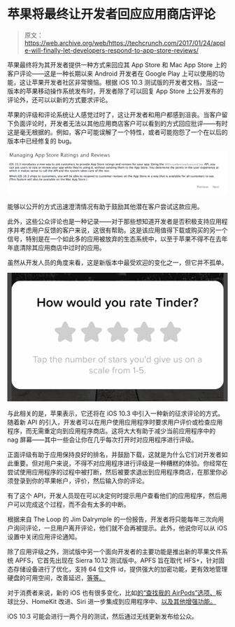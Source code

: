 # 苹果将最终让开发者回应应用商店评论

> 原文：<https://web.archive.org/web/https://techcrunch.com/2017/01/24/apple-will-finally-let-developers-respond-to-app-store-reviews/>

苹果最终将为其开发者提供一种方式来回应其 App Store 和 Mac App Store 上的客户评论——这是一种长期以来 Android 开发者在 Google Play 上可以使用的功能，这让苹果开发者社区非常懊恼。根据 iOS 10.3 测试版的开发者文档，当这一版本的苹果移动操作系统发布时，开发者除了可以回复 App Store 上公开发布的评论外，还可以以新的方式要求评论。

苹果的评级和评论系统让人感觉过时了，这让开发者和用户都感到沮丧。当客户留下负面评论时，开发者无法以其他应用商店客户可以看到的方式回应批评——有时这是毫无根据的。例如，客户可能误解了一个特性，或者可能抱怨了一个在以后的版本中已经修复的 bug。

![screen-shot-2017-01-24-at-2-14-50-pm](img/bf7018692fea5b27b67e7a904def50e7.png)

能够以公开的方式迅速澄清情况有助于鼓励其他潜在客户尝试这款应用。

此外，这些公众评论也是一种记录——对于那些想知道开发者是否积极支持应用程序并考虑用户反馈的客户来说，这很有帮助。这是该应用值得下载或购买的另一个信号，特别是在一个如此多的应用被放弃的生态系统中，以至于苹果不得不在去年年底清除其应用商店中过时的应用。

虽然从开发人员的角度来看，这是新版本中最受欢迎的变化之一，但它并不孤单。

![tinder-review-nag-screen](img/66358b2ddae59284fc5ee70c25a537f9.png)

与此相关的是，苹果表示，它还将在 iOS 10.3 中引入一种新的征求评论的方式。随着新 API 的引入，开发者可以在用户使用应用程序时要求用户评价或检查应用程序，而无需重定向到应用程序商店。这将大大有助于减少当前应用程序中的 nag 屏幕——其中一些会让你在几乎每次打开时对应用程序进行评级。

正面评级有助于应用保持良好的排名，并鼓励下载，这就是为什么它们对开发者如此重要。但对用户来说，不得不对应用程序进行评级是一种糟糕的体验。你经常在尝试使用应用程序的过程中被打断，然后被要求退出到应用程序商店，在那里你必须登录到你的苹果帐户，评价，然后输入你的评论。

有了这个 API，开发人员现在可以决定何时提示用户查看他们的应用程序，然后用户可以完成这个过程，而不会有太多的中断。

根据来自 The Loop 的 Jim Dalrymple 的一份报告，开发者将只能每年三次向用户询问评论，一旦用户离开评论，他们就不会再被提示。此外，他说你可以从 iOS 设置中关闭应用评论通知。

除了应用评级之外，测试版中另一个面向开发者的主要功能是推出新的苹果文件系统 APFS，它首先出现在 Sierra 10.12 测试版中。APFS 旨在取代 HFS+，针对固态存储设备进行了优化，支持 64 位文件 id，提供强大的加密功能，更有效地管理硬盘的可用空间，改善延迟，[等等。](https://web.archive.org/web/20230404084508/https://developer.apple.com/library/content/documentation/FileManagement/Conceptual/APFS_Guide/Introduction/Introduction.html)

对于消费者来说，新的 iOS 也有很多变化，比如[的“查找我的 AirPods”选项、](https://web.archive.org/web/20230404084508/https://techcrunch.com/2017/01/24/apple-releases-first-ios-103-beta-with-find-my-airpods/)板球比分、HomeKit 改进、Siri 进一步集成到应用程序中、[以及其他增强功能。](https://web.archive.org/web/20230404084508/https://www.cnet.com/news/apples-ios-10-3-beta-hits-with-cricket-scores-find-my-airpods/)

iOS 10.3 可能会进行一两个月的测试，然后通过无线更新发布给公众。